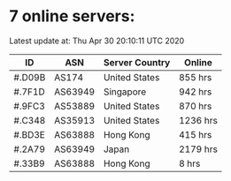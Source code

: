 # 7 online servers:

Latest update at: Thu Apr 30 20:10:11 UTC 2020

| ID | ASN | Server Country | Online |
| -- | --- | -------------- | ------ |
| #.D09B | AS174 | United States | 855 hrs |
| #.7F1D | AS63949 | Singapore | 942 hrs |
| #.9FC3 | AS53889 | United States | 870 hrs |
| #.C348 | AS35913 | United States | 1236 hrs |
| #.BD3E | AS63888 | Hong Kong | 415 hrs |
| #.2A79 | AS63949 | Japan | 2179 hrs |
| #.33B9 | AS63888 | Hong Kong | 8 hrs |


